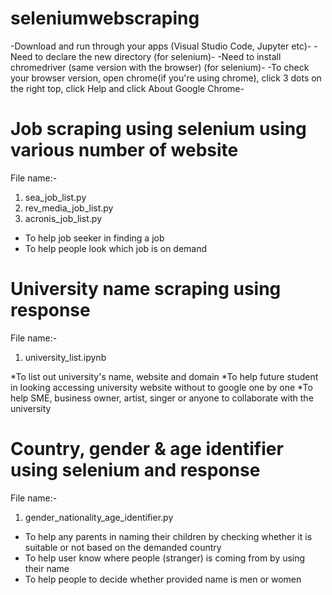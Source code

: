 # seleniumwebscraping

-Download and run through your apps (Visual Studio Code, Jupyter etc)-
-Need to declare the new directory (for selenium)-
-Need to install chromedriver (same version with the browser) (for selenium)-
-To check your browser version, open chrome(if you're using chrome), click 3 dots on the right top, click Help and click About Google Chrome-

# Job scraping using selenium using various number of website #
File name:-
1. sea_job_list.py
2. rev_media_job_list.py
3. acronis_job_list.py

* To help job seeker in finding a job
* To help people look which job is on demand

# University name scraping using response #
File name:-
1. university_list.ipynb

*To list out university's name, website and domain
*To help future student in looking accessing university website without to google one by one
*To help SME, business owner, artist, singer or anyone to collaborate with the university

# Country, gender & age identifier using selenium and response #
File name:-
1. gender_nationality_age_identifier.py

* To help any parents in naming their children by checking whether it is suitable or not based on the demanded country
* To help user know where people (stranger) is coming from by using their name
* To help people to decide whether provided name is men or women


